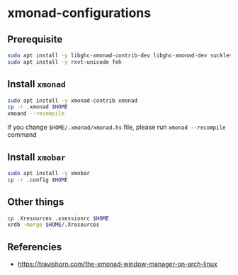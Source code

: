 # xmonad-configurations

## Prerequisite

```sh
sudo apt install -y libghc-xmonad-contrib-dev libghc-xmonad-dev suckless-tools
sudo apt install -y rxvt-unicode feh
```

## Install `xmonad`

```sh
sudo apt install -y xmonad-contrib xmonad
cp -r .xmonad $HOME
xmoand --recompile
```

if you change `$HOME/.xmonad/xmonad.hs` file,
please run `xmonad --recompile` command

## Install `xmobar`

```sh
sudo apt install -y xmobar
cp -r .config $HOME
```

## Other things

```sh
cp .Xresources .xsessionrc $HOME
xrdb -merge $HOME/.Xresources
```
## Referencies

- https://travishorn.com/the-xmonad-window-manager-on-arch-linux
